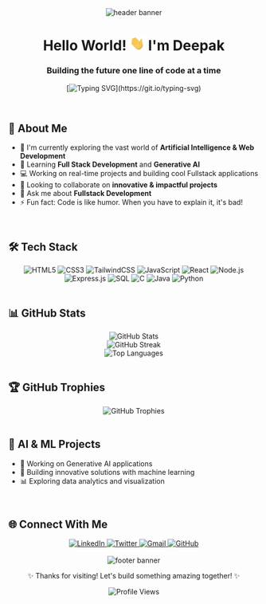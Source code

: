 <!-- Header Banner -->
<div align="center">
  <img src="https://capsule-render.vercel.app/api?type=waving&color=gradient&height=200&section=header&text=Deepak%20A&fontSize=80&fontAlignY=35&animation=fadeIn&fontColor=white" alt="header banner" />
</div>

<h1 align="center">Hello World! <img src="https://raw.githubusercontent.com/ABSphreak/ABSphreak/master/gifs/Hi.gif" width="30px"> I'm Deepak</h1>
<h3 align="center">Building the future one line of code at a time</h3>

<div align="center">
  
[![Typing SVG](https://readme-typing-svg.herokuapp.com?font=Fira+Code&pause=1000&center=true&vCenter=true&width=435&lines=Welcome+to+my+GitHub!;Full+Stack+Developer;AI+Enthusiast;Problem+Solver;)](https://git.io/typing-svg)
  
</div>

<br>

## 💫 About Me

- 🔭 I'm currently exploring the vast world of **Artificial Intelligence & Web Development**
- 🌱 Learning **Full Stack Development** and **Generative AI**
- 💻 Working on real-time projects and building cool Fullstack applications
- 👯 Looking to collaborate on **innovative & impactful projects**
- 💬 Ask me about **Fullstack Development**
- ⚡ Fun fact: Code is like humor. When you have to explain it, it's bad!

<br>

## 🛠️ Tech Stack

<div align="center">
  
  <!-- Frontend -->
  <img src="https://img.shields.io/badge/HTML5-E34F26?style=for-the-badge&logo=html5&logoColor=white" alt="HTML5" />
  <img src="https://img.shields.io/badge/CSS3-1572B6?style=for-the-badge&logo=css3&logoColor=white" alt="CSS3" />
  <img src="https://img.shields.io/badge/Tailwind_CSS-38B2AC?style=for-the-badge&logo=tailwind-css&logoColor=white" alt="TailwindCSS" />
  <img src="https://img.shields.io/badge/JavaScript-F7DF1E?style=for-the-badge&logo=javascript&logoColor=black" alt="JavaScript" />
  <img src="https://img.shields.io/badge/React-20232A?style=for-the-badge&logo=react&logoColor=61DAFB" alt="React" />
  
  <!-- Backend -->
  <img src="https://img.shields.io/badge/Node.js-339933?style=for-the-badge&logo=nodedotjs&logoColor=white" alt="Node.js" />
  <img src="https://img.shields.io/badge/Express.js-000000?style=for-the-badge&logo=express&logoColor=white" alt="Express.js" />
  <img src="https://img.shields.io/badge/MySQL-005C84?style=for-the-badge&logo=mysql&logoColor=white" alt="SQL" />
  
  <!-- Programming Languages -->
  <img src="https://img.shields.io/badge/C-00599C?style=for-the-badge&logo=c&logoColor=white" alt="C" />
  <img src="https://img.shields.io/badge/Java-ED8B00?style=for-the-badge&logo=java&logoColor=white" alt="Java" />
  <img src="https://img.shields.io/badge/Python-3776AB?style=for-the-badge&logo=python&logoColor=white" alt="Python" />
</div>

<br>

## 📊 GitHub Stats

<div align="center">
  <img src="https://github-readme-stats.vercel.app/api?username=A-Deepak1610&theme=tokyonight&hide_border=true&include_all_commits=false&count_private=true" alt="GitHub Stats" />
  <br>
  <img src="https://github-readme-streak-stats.herokuapp.com/?user=A-Deepak1610&theme=tokyonight&hide_border=true" alt="GitHub Streak" />
  <br>
  <img src="https://github-readme-stats.vercel.app/api/top-langs/?username=A-Deepak1610&theme=tokyonight&hide_border=true&include_all_commits=false&count_private=true&layout=compact" alt="Top Languages" />
</div>

<br>

## 🏆 GitHub Trophies
<div align="center">
  <img src="https://github-profile-trophy.vercel.app/?username=A-Deepak1610&theme=tokyonight&no-frame=true&no-bg=false&margin-w=4" alt="GitHub Trophies" />
</div>

<br>

## 🔮 AI & ML Projects

- 🤖 Working on Generative AI applications
- 🧠 Building innovative solutions with machine learning
- 📊 Exploring data analytics and visualization

<br>

## 🌐 Connect With Me

<div align="center">
  <a href="https://www.linkedin.com/in/deepak-a-025baa329/" target="_blank">
    <img src="https://img.shields.io/badge/LinkedIn-0077B5?style=for-the-badge&logo=linkedin&logoColor=white" alt="LinkedIn" />
  </a>
  <a href="https://twitter.com/your-twitter" target="_blank">
    <img src="https://img.shields.io/badge/Twitter-1DA1F2?style=for-the-badge&logo=twitter&logoColor=white" alt="Twitter" />
  </a>
  <a href="mailto:deepakarukutti@gmail.com">
    <img src="https://img.shields.io/badge/Gmail-D14836?style=for-the-badge&logo=gmail&logoColor=white" alt="Gmail" />
  </a>
  <a href="https://github.com/A-Deepak1610" target="_blank">
    <img src="https://img.shields.io/badge/GitHub-100000?style=for-the-badge&logo=github&logoColor=white" alt="GitHub" />
  </a>
</div>

<br>

<!-- Footer -->
<div align="center">
  <img src="https://capsule-render.vercel.app/api?type=waving&color=gradient&height=100&section=footer" alt="footer banner" />
  <br>
  <p>✨ Thanks for visiting! Let's build something amazing together! ✨</p>
  <img src="https://komarev.com/ghpvc/?username=A-Deepak1610&label=Profile%20Views&color=0e75b6&style=flat" alt="Profile Views" />
</div>
